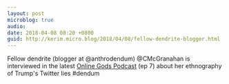 ```yaml
---
layout: post
microblog: true
audio: 
date: 2018-04-08 08:20 +0800
guid: http://kerim.micro.blog/2018/04/08/fellow-dendrite-blogger.html
---
```

Fellow dendrite (blogger at @anthrodendum) @CMcGranahan is interviewed in the latest [Online Gods Podcast](http://www.fordigitaldignity.com/lies-and-comedy/) (ep 7) about her ethnography of Trump's Twitter lies #dendum
